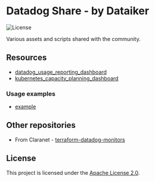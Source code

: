 # Datadog Share - by Dataiker

![License](https://img.shields.io/badge/license-Apache%202.0-blue.svg)

Various assets and scripts shared with the community.

## Resources

- [datadog_usage_reporting_dashboard](assets/datadog_usage_reporting_dashboard/)
- [kubernetes_capacity_planning_dashboard](assets/kubernetes_capacity_planning_dashboard/)

### Usage examples

- [example](examples/prod)

## Other repositories

- From Claranet - [terraform-datadog-monitors](https://github.com/claranet/terraform-datadog-monitors)

## License

This project is licensed under the [Apache License 2.0](LICENSE.md).
